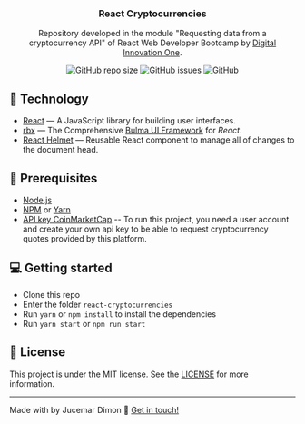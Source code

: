 <h3 align="center">
	React Cryptocurrencies
</h3>
<p align="center">
Repository developed in the module "Requesting data from a cryptocurrency API" of React Web Developer Bootcamp by <a href="https://digitalinnovation.one/">Digital Innovation One</a>.
</p>

<p align="center">
 <a href="https://github.com/jucemar/react-cryptocurrencies">
<img alt="GitHub repo size" src="https://img.shields.io/github/repo-size/jucemar/react-cryptocurrencies"></a>
  <a href="https://github.com/jucemar/react-cryptocurrencies/issues"><img alt="GitHub issues" src="https://img.shields.io/github/issues/jucemar/react-cryptocurrencies"></a> <a href="https://github.com/jucemar/react-cryptocurrencies/blob/master/LICENSE"><img alt="GitHub" src="https://img.shields.io/github/license/jucemar/react-cryptocurrencies"></a>
</p>

## :hammer: Technology
-  <a href="https://reactjs.org">React</a> — A JavaScript library for building user interfaces.
-  <a href="https://dfee.github.io/rbx/">rbx</a> — The Comprehensive <a href="https://bulma.io/">Bulma UI Framework</a> for _React_.
-  <a href="https://github.com/nfl/react-helmet#readme">React Helmet</a> — Reusable React component to manage all of changes to the document head.

## :pushpin: Prerequisites
-   [Node.js](https://nodejs.org/en/)
-   [NPM](https://www.npmjs.com/) or [Yarn](https://yarnpkg.com/pt-BR/docs/install)
- [API key CoinMarketCap](https://pro.coinmarketcap.com) -- To run this project, you need a user account and create your own api key to be able to request cryptocurrency quotes provided by this platform.

## :computer: Getting started

-   Clone this repo
-  Enter the folder `react-cryptocurrencies`
-  Run `yarn` or `npm install` to install the dependencies
-  Run `yarn start` or `npm run start`

## :memo: License
This project is under the MIT license. See the [LICENSE](https://github.com/jucemar/react-cryptocurrencies/blob/master/LICENSE) for more information.

----------

Made with by Jucemar Dimon  👋  [Get in touch!](https://www.linkedin.com/in/jucemar-dimon/)

